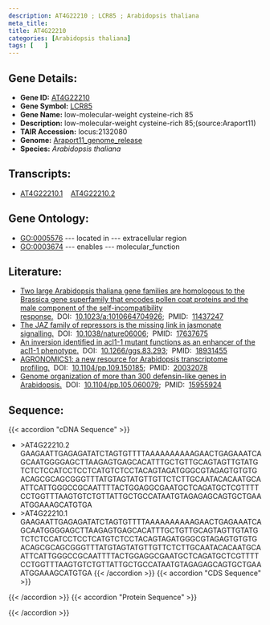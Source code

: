 ```yaml
---
description: AT4G22210 ; LCR85 ; Arabidopsis thaliana
meta_title:
title: AT4G22210
categories: [Arabidopsis thaliana]
tags: [   ]
---
```


## Gene Details:
- **Gene ID:** [AT4G22210](https://www.arabidopsis.org/locus?name=AT4G22210)
- **Gene Symbol:** <u>LCR85</u>
- **Gene Name:** low-molecular-weight cysteine-rich 85
- **Description:**   low-molecular-weight cysteine-rich 85;(source:Araport11)
- **TAIR Accession:** locus:2132080
- **Genome:** [Araport11_genome_release](https://www.arabidopsis.org/download/list?dir=Genes%2FAraport11_genome_release)
- **Species:** *Arabidopsis thaliana*

## Transcripts:
   -  [AT4G22210.1](https://www.arabidopsis.org/gene?name=AT4G22210.1)&nbsp;&nbsp;&nbsp;&nbsp;[AT4G22210.2](https://www.arabidopsis.org/gene?name=AT4G22210.2)
## Gene Ontology:
   - [GO:0005576](https://amigo.geneontology.org/amigo/term/GO:0005576)&nbsp;---&nbsp;located in&nbsp;---&nbsp;extracellular region
   - [GO:0003674](https://amigo.geneontology.org/amigo/term/GO:0003674)&nbsp;---&nbsp;enables&nbsp;---&nbsp;molecular_function
## Literature:
   - [Two large Arabidopsis thaliana gene families are homologous to the Brassica gene  superfamily that encodes pollen coat proteins and the male component of the  self-incompatibility response.](https://www.doi.org/10.1023/a:1010664704926)&nbsp;&nbsp;DOI:&nbsp;&nbsp;[10.1023/a:1010664704926](https://www.doi.org/10.1023/a:1010664704926);&nbsp;&nbsp;PMID:&nbsp;&nbsp;[11437247](https://pubmed.ncbi.nlm.nih.gov/11437247/)
   - [The JAZ family of repressors is the missing link in jasmonate signalling.](https://www.doi.org/10.1038/nature06006)&nbsp;&nbsp;DOI:&nbsp;&nbsp;[10.1038/nature06006](https://www.doi.org/10.1038/nature06006);&nbsp;&nbsp;PMID:&nbsp;&nbsp;[17637675](https://pubmed.ncbi.nlm.nih.gov/17637675/)
   - [An inversion identified in acl1-1 mutant functions as an enhancer of the acl1-1  phenotype.](https://www.doi.org/10.1266/ggs.83.293)&nbsp;&nbsp;DOI:&nbsp;&nbsp;[10.1266/ggs.83.293](https://www.doi.org/10.1266/ggs.83.293);&nbsp;&nbsp;PMID:&nbsp;&nbsp;[18931455](https://pubmed.ncbi.nlm.nih.gov/18931455/)
   - [AGRONOMICS1: a new resource for Arabidopsis transcriptome profiling.](https://www.doi.org/10.1104/pp.109.150185)&nbsp;&nbsp;DOI:&nbsp;&nbsp;[10.1104/pp.109.150185](https://www.doi.org/10.1104/pp.109.150185);&nbsp;&nbsp;PMID:&nbsp;&nbsp;[20032078](https://pubmed.ncbi.nlm.nih.gov/20032078/)
   - [Genome organization of more than 300 defensin-like genes in Arabidopsis.](https://www.doi.org/10.1104/pp.105.060079)&nbsp;&nbsp;DOI:&nbsp;&nbsp;[10.1104/pp.105.060079](https://www.doi.org/10.1104/pp.105.060079);&nbsp;&nbsp;PMID:&nbsp;&nbsp;[15955924](https://pubmed.ncbi.nlm.nih.gov/15955924/)
## Sequence:
{{< accordion "cDNA Sequence" >}}
- \>AT4G22210.2
GAAGAATTGAGAGATATCTAGTGTTTTAAAAAAAAAAGAACTGAGAAATCAGCAATGGGGAGCTTAAGAGTGAGCACATTTGCTGTTGCAGTAGTTGTATGTCTCTCCATCCTCCTCATGTCTCCTACAGTAGATGGGCGTAGAGTGTGTGACAGCGCAGCGGGTTTATGTAGTATGTTGTTCTCTTGCAATACACAATGCAATTCATTGGGCCGCAATTTTACTGGAGGCGAATGCTCAGATGCTCGTTTTCCTGGTTTAAGTGTCTGTTATTGCTGCCATAATGTAGAGAGCAGTGCTGAAATGGAAAGCATGTGA
- \>AT4G22210.1
GAAGAATTGAGAGATATCTAGTGTTTTAAAAAAAAAAGAACTGAGAAATCAGCAATGGGGAGCTTAAGAGTGAGCACATTTGCTGTTGCAGTAGTTGTATGTCTCTCCATCCTCCTCATGTCTCCTACAGTAGATGGGCGTAGAGTGTGTGACAGCGCAGCGGGTTTATGTAGTATGTTGTTCTCTTGCAATACACAATGCAATTCATTGGGCCGCAATTTTACTGGAGGCGAATGCTCAGATGCTCGTTTTCCTGGTTTAAGTGTCTGTTATTGCTGCCATAATGTAGAGAGCAGTGCTGAAATGGAAAGCATGTGA
{{< /accordion >}}
{{< accordion "CDS Sequence" >}}

{{< /accordion >}}
{{< accordion "Protein Sequence" >}}

{{< /accordion >}}
